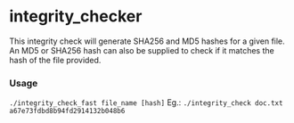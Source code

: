 # integrity_checker

This integrity check will generate SHA256 and MD5 hashes for a given file. An MD5 or SHA256 hash can also be supplied to check if it matches the hash of the file provided.

### Usage
`./integrity_check_fast file_name [hash]`
Eg.: `./integrity_check doc.txt a67e73fdbd8b94fd2914132b048b6`